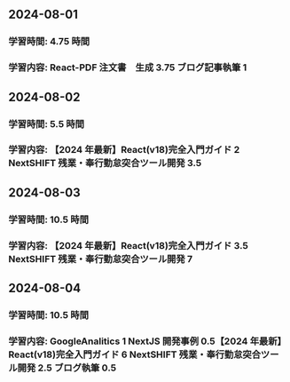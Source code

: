 ## 2024-08-01

### 学習時間: 4.75 時間

### 学習内容: React-PDF 注文書　生成 3.75 ブログ記事執筆 1

## 2024-08-02

### 学習時間: 5.5 時間

### 学習内容: 【2024 年最新】React(v18)完全入門ガイド 2 NextSHIFT 残業・奉行勤怠突合ツール開発 3.5

## 2024-08-03

### 学習時間: 10.5 時間

### 学習内容: 【2024 年最新】React(v18)完全入門ガイド 3.5 NextSHIFT 残業・奉行勤怠突合ツール開発 7

## 2024-08-04

### 学習時間: 10.5 時間

### 学習内容: GoogleAnalitics 1 NextJS 開発事例 0.5【2024 年最新】React(v18)完全入門ガイド 6 NextSHIFT 残業・奉行勤怠突合ツール開発 2.5 ブログ執筆 0.5
